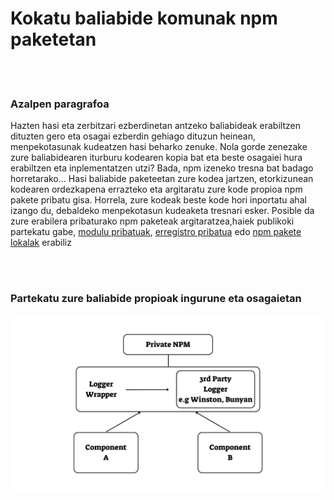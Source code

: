 # Kokatu baliabide komunak npm paketetan

<br/><br/>

### Azalpen paragrafoa

Hazten hasi eta zerbitzari ezberdinetan antzeko baliabideak erabiltzen dituzten gero eta osagai ezberdin gehiago dituzun heinean, menpekotasunak kudeatzen hasi beharko zenuke. Nola gorde zenezake zure baliabidearen iturburu kodearen kopia bat eta beste osagaiei hura erabiltzen eta inplementatzen utzi? Bada, npm izeneko tresna bat badago horretarako... Hasi baliabide paketeetan zure kodea jartzen, etorkizunean kodearen ordezkapena errazteko eta argitaratu zure kode propioa npm pakete pribatu gisa. Horrela, zure kodeak beste kode hori inportatu ahal izango du, debaldeko menpekotasun kudeaketa tresnari esker. Posible da zure erabilera pribaturako npm paketeak argitaratzea,haiek publikoki partekatu gabe, [modulu pribatuak](https://docs.npmjs.com/private-modules/intro), [erregistro pribatua](https://npme.npmjs.com/docs/tutorials/npm-enterprise-with-nexus.html) edo [npm pakete lokalak](https://medium.com/@arnaudrinquin/build-modular-application-with-npm-local-modules-dfc5ff047bcc) erabiliz


<br/><br/>



### Partekatu zure baliabide propioak ingurune eta osagaietan

![alt text](https://github.com/goldbergyoni/nodebestpractices/blob/master/assets/images/Privatenpm.png "Antolatu proiektua osagaietan")
